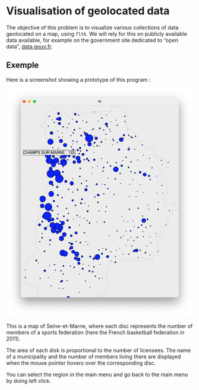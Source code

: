 # Visualisation of geolocated data
The objective of this problem is to visualize various collections of data
geolocated on a map, using `fltk`. We will rely for this on publicly available data
available, for example on the government site dedicated to “open data”, [data.gouv.fr](http://data.gouv.fr).
## Exemple

Here is a screenshot showing a prototype of this program :

![Licenciés de basket-ball en 2011 en Seine-et-Marne](capture.png)

This is a map of Seine-et-Marne, where each disc represents the number of members of a sports federation (here the French basketball federation in 2011).

The area of each disk is proportional to the number of licensees. The name of a municipality and the number of members living there are displayed when the mouse pointer hovers over the corresponding disc.

You can select the region in the main menu and go back to the main menu by doing left click.


